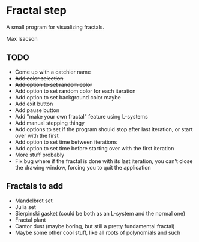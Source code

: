 Fractal step
============

A small program for visualizing fractals.

Max Isacson

TODO
----
- Come up with a catchier name
- ~~Add color selection~~
- ~~Add option to set random color~~
- Add option to set random color for each iteration
- Add option to set background color maybe
- Add exit button
- Add pause button
- Add "make your own fractal" feature using L-systems
- Add manual stepping thingy
- Add options to set if the program should stop after last iteration, or start over with the first
- Add option to set time between iterations
- Add option to set time before starting over with the first iteration
- More stuff probably
- Fix bug where if the fractal is done with its last iteration, you can't close the drawing window, forcing you to quit the application

Fractals to add
---------------

- Mandelbrot set
- Julia set
- Sierpinski gasket (could be both as an L-system and the normal one)
- Fractal plant
- Cantor dust (maybe boring, but still a pretty fundamental fractal)
- Maybe some other cool stuff, like all roots of polynomials and such
